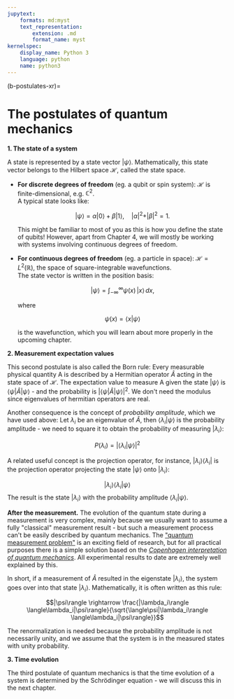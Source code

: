 ```yaml
---
jupytext:
    formats: md:myst
    text_representation:
        extension: .md
        format_name: myst
kernelspec:
    display_name: Python 3
    language: python
    name: python3
---
```



(b-postulates-xr)=
# The postulates of quantum mechanics

**1. The state of a system**

A state is represented by a state vector $|\psi\rangle$. Mathematically, this state vector belongs to the Hilbert space $\mathcal{H}$, called the state space.

- **For discrete degrees of freedom** (eg. a qubit or spin system):
  $\mathcal{H}$ is finite-dimensional, e.g. $\mathbb{C}^2$.  
  A typical state looks like:

  $$
  |\psi\rangle = \alpha|0\rangle + \beta|1\rangle, \quad |\alpha|^2 + |\beta|^2 = 1.
  $$

  This might be familiar to most of you as this is how you define the state of qubits! However, apart from Chapter 4, we will mostly be working with systems involving continuous degrees of freedom.

- **For continuous degrees of freedom** (eg. a particle in space):
  $\mathcal{H} = L^2(\mathbb{R})$, the space of square-integrable wavefunctions.  
  The state vector is written in the position basis:

  $$
  |\psi\rangle = \int_{-\infty}^{\infty} \psi(x)\,|x\rangle \, dx,
  $$

  where

  $$
  \psi(x) = \langle x|\psi\rangle
  $$

  is the wavefunction, which you will learn about more properly in the upcoming chapter. 

**2. Measurement expectation values**

This second postulate is also called the Born rule:
Every measurable physical quantity A is described by a Hermitian operator $\hat{A}$ acting in the state space of $\mathcal{H}$. The expectation value to measure A given the state $|\psi\rangle$ is $\langle\psi|\hat{A}|\psi\rangle$ - and the probability is $|\langle\psi|\hat{A}|\psi\rangle|^2$. We don't need the modulus since eigenvalues of hermitian operators are real.

Another consequence is the concept of *probability amplitude*, which we have used above: Let $\lambda_i$ be an eigenvalue of $\hat{A}$, then $\langle\lambda_i|\psi\rangle$ is the probability amplitude - we need to square it to obtain the probability of measuring $|\lambda_i\rangle$:

$$P(\lambda_i) = |\langle\lambda_i|\psi\rangle|^2$$

A related useful concept is the projection operator, for instance, $|\lambda_i\rangle \langle\lambda_i|$ is the projection operator projecting the state $|\psi\rangle$ onto $|\lambda_i\rangle$:

$$|\lambda_i\rangle \langle\lambda_i|\psi\rangle$$
The result is the state $|\lambda_i\rangle$ with the probability amplitude $\langle\lambda_i|\psi\rangle$.

**After the measurement.**
The evolution of the quantum state during a measurement is very complex, mainly because we usually want to assume a fully "classical" measurement result - but such a measurement process can't be easily described by quantum mechanics. The ["quantum measurement problem"](https://en.wikipedia.org/wiki/Measurement_problem) is an exciting field of research, but for all practical purposes there is a simple solution based on the [*Copenhagen interpretation of quantum mechanics*](https://en.wikipedia.org/wiki/Interpretations_of_quantum_mechanics). All experimental results to date are extremely well explained by this.

In short, if a measurement of $\hat{A}$ resulted in the eigenstate $|\lambda_i\rangle$, the system goes over into that state $|\lambda_i\rangle$. Mathematically, it is often written as this rule:

$$|\psi\rangle \rightarrow \frac{|\lambda_i\rangle \langle\lambda_i|\psi\rangle}{\sqrt{\langle\psi|\lambda_i\rangle
\langle\lambda_i|\psi\rangle}}$$

The renormalization is needed because the probability amplitude is not necessarily unity, and we assume that the system is in the measured states with unity probability.

**3. Time evolution**

The third postulate of quantum mechanics is that the time evolution of a system is determined by the Schrödinger equation - we will discuss this in the next chapter.
